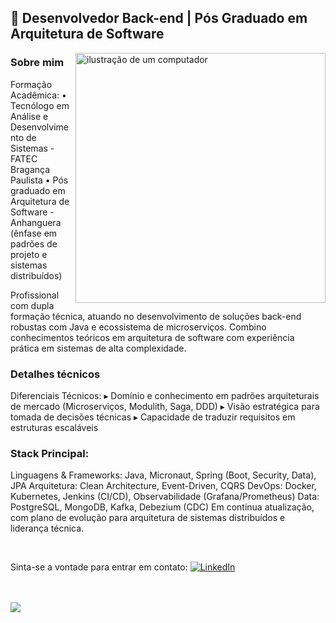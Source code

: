 ## 🦄 Desenvolvedor Back-end | Pós Graduado em Arquitetura de Software 
<img src="https://raw.githubusercontent.com/MicaelliMedeiros/micaellimedeiros/master/image/computer-illustration.png" alt="ilustração de um computador" min-width="400px" max-width="400px" width="400px" align="right">

### Sobre mim
<p align="left">
Formação Acadêmica:
• Tecnólogo em Análise e Desenvolvimento de Sistemas - FATEC Bragança Paulista
• Pós graduado em Arquitetura de Software - Anhanguera (ênfase em padrões de projeto e sistemas distribuídos)

Profissional com dupla formação técnica, atuando no desenvolvimento de soluções back-end robustas com Java e ecossistema de microserviços. Combino conhecimentos teóricos em arquitetura de software com experiência prática em sistemas de alta complexidade.

### Detalhes técnicos
Diferenciais Técnicos:
▸ Domínio e conhecimento em padrões arquiteturais de mercado (Microserviços, Modulith, Saga, DDD)
▸ Visão estratégica para tomada de decisões técnicas
▸ Capacidade de traduzir requisitos em estruturas escaláveis

### Stack Principal:
Linguagens & Frameworks: Java, Micronaut, Spring (Boot, Security, Data), JPA
Arquitetura: Clean Architecture, Event-Driven, CQRS
DevOps: Docker, Kubernetes, Jenkins (CI/CD), Observabilidade (Grafana/Prometheus)
Data: PostgreSQL, MongoDB, Kafka, Debezium (CDC)
Em contínua atualização, com plano de evolução para arquitetura de sistemas distribuídos e liderança técnica.

<br>
    <p align="left">
  Sinta-se a vontade para entrar em contato:
  <a href="https://www.linkedin.com/in/enzo-rodrigues-166875199/" title="LinkedIn" target="_blank">
  <img src="https://img.shields.io/badge/LinkedIn-0077B5?style=for-the-badge&logo=linkedin&logoColor=white" alt="LinkedIn"/></a>
    </p>
<br>
<br>
  <div align="left" >
<a href="https://skillicons.dev"   >
  <img src="https://skillicons.dev/icons?i=git,javascript,java,spring,kafka,redis,jenkins,postgresql,grafana,prometheus,kubernetes,react,terraform,tailwind,sass,go,maven,mongodb" />
</a>
  <br/>
  </div>
<br>
